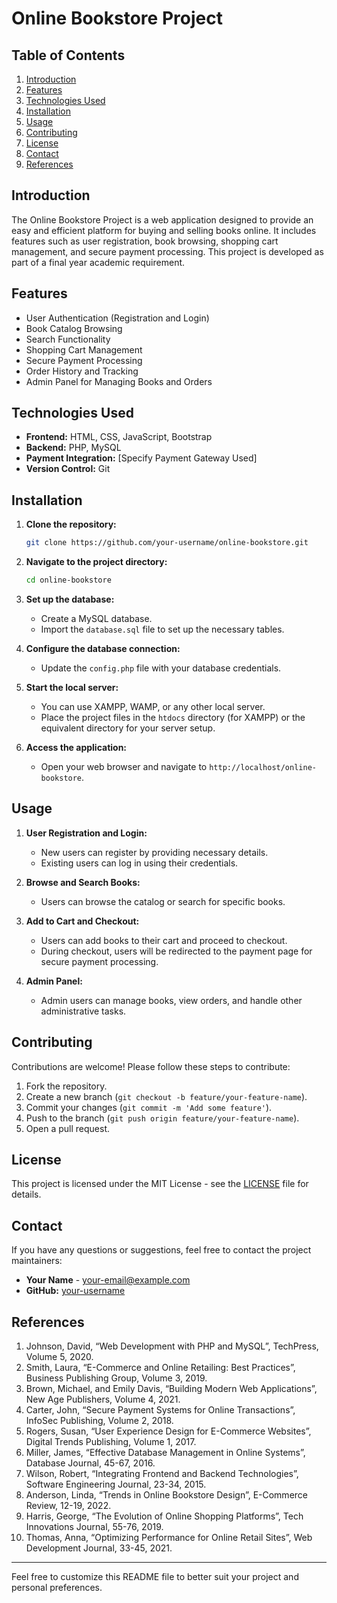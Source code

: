 
# Online Bookstore Project

## Table of Contents
1. [Introduction](#introduction)
2. [Features](#features)
3. [Technologies Used](#technologies-used)
4. [Installation](#installation)
5. [Usage](#usage)
6. [Contributing](#contributing)
7. [License](#license)
8. [Contact](#contact)
9. [References](#references)

## Introduction

The Online Bookstore Project is a web application designed to provide an easy and efficient platform for buying and selling books online. It includes features such as user registration, book browsing, shopping cart management, and secure payment processing. This project is developed as part of a final year academic requirement.

## Features

- User Authentication (Registration and Login)
- Book Catalog Browsing
- Search Functionality
- Shopping Cart Management
- Secure Payment Processing
- Order History and Tracking
- Admin Panel for Managing Books and Orders

## Technologies Used

- **Frontend:** HTML, CSS, JavaScript, Bootstrap
- **Backend:** PHP, MySQL
- **Payment Integration:** [Specify Payment Gateway Used]
- **Version Control:** Git

## Installation

1. **Clone the repository:**
   ```bash
   git clone https://github.com/your-username/online-bookstore.git
   ```

2. **Navigate to the project directory:**
   ```bash
   cd online-bookstore
   ```

3. **Set up the database:**
   - Create a MySQL database.
   - Import the `database.sql` file to set up the necessary tables.

4. **Configure the database connection:**
   - Update the `config.php` file with your database credentials.

5. **Start the local server:**
   - You can use XAMPP, WAMP, or any other local server.
   - Place the project files in the `htdocs` directory (for XAMPP) or the equivalent directory for your server setup.

6. **Access the application:**
   - Open your web browser and navigate to `http://localhost/online-bookstore`.

## Usage

1. **User Registration and Login:**
   - New users can register by providing necessary details.
   - Existing users can log in using their credentials.

2. **Browse and Search Books:**
   - Users can browse the catalog or search for specific books.

3. **Add to Cart and Checkout:**
   - Users can add books to their cart and proceed to checkout.
   - During checkout, users will be redirected to the payment page for secure payment processing.

4. **Admin Panel:**
   - Admin users can manage books, view orders, and handle other administrative tasks.

## Contributing

Contributions are welcome! Please follow these steps to contribute:

1. Fork the repository.
2. Create a new branch (`git checkout -b feature/your-feature-name`).
3. Commit your changes (`git commit -m 'Add some feature'`).
4. Push to the branch (`git push origin feature/your-feature-name`).
5. Open a pull request.

## License

This project is licensed under the MIT License - see the [LICENSE](LICENSE) file for details.

## Contact

If you have any questions or suggestions, feel free to contact the project maintainers:

- **Your Name** - [your-email@example.com](mailto:your-email@example.com)
- **GitHub:** [your-username](https://github.com/your-username)

## References

1. Johnson, David, “Web Development with PHP and MySQL”, TechPress, Volume 5, 2020.
2. Smith, Laura, “E-Commerce and Online Retailing: Best Practices”, Business Publishing Group, Volume 3, 2019.
3. Brown, Michael, and Emily Davis, “Building Modern Web Applications”, New Age Publishers, Volume 4, 2021.
4. Carter, John, “Secure Payment Systems for Online Transactions”, InfoSec Publishing, Volume 2, 2018.
5. Rogers, Susan, “User Experience Design for E-Commerce Websites”, Digital Trends Publishing, Volume 1, 2017.
6. Miller, James, “Effective Database Management in Online Systems”, Database Journal, 45-67, 2016.
7. Wilson, Robert, “Integrating Frontend and Backend Technologies”, Software Engineering Journal, 23-34, 2015.
8. Anderson, Linda, “Trends in Online Bookstore Design”, E-Commerce Review, 12-19, 2022.
9. Harris, George, “The Evolution of Online Shopping Platforms”, Tech Innovations Journal, 55-76, 2019.
10. Thomas, Anna, “Optimizing Performance for Online Retail Sites”, Web Development Journal, 33-45, 2021.

---

Feel free to customize this README file to better suit your project and personal preferences.
